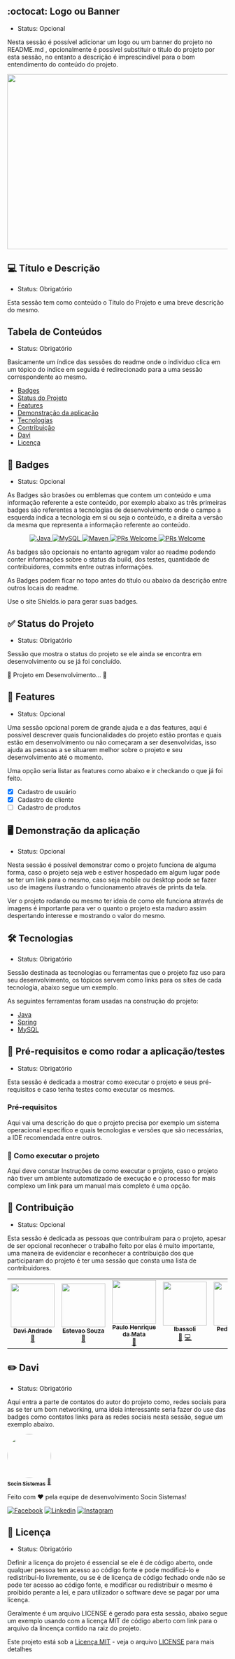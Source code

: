 
## :octocat: Logo ou Banner 

- Status: Opcional

Nesta sessão é possível adicionar um logo ou um banner do projeto no README.md , opcionalmente é possível substituir o titulo do projeto por esta sessão, no entanto a descrição é imprescindível para o bom entendimento do conteúdo do projeto.


 <p align="center">
<img src="https://static.wixstatic.com/media/b62a2d_974c250fd60542b1b2195291096a6c91~mv2.png" width="750px" height="400px"/></p>
    



## 💻 Título e Descrição
- Status: Obrigatório

Esta sessão tem como conteúdo o Titulo do Projeto e uma breve descrição do mesmo.

## Tabela de Conteúdos

- Status: Obrigatório

Basicamente um índice das sessões do readme onde o individuo clica em um tópico do índice em seguida é redirecionado para a uma sessão correspondente ao mesmo.

- [Badges](#-Badges)
- [Status do Projeto](#-Status-do-Projeto)
- [Features](#-Features)
- [Demonstração da aplicação](#-Demonstração-da-aplicação)
- [Tecnologias](#-Tecnologias)
- [Contribuição](#-Contribuição)
- [Davi](#-Davi)
- [Licença](#-Licença)





## 🌠 Badges

- Status: Opcional

As Badges são brasões ou emblemas que contem um conteúdo e uma informação referente a este conteúdo, por exemplo abaixo as três primeiras badges são referentes a tecnologias de desenvolvimento onde o campo a esquerda indica a tecnologia em si ou seja o conteúdo, e a direita  a versão da mesma que representa a informação referente ao conteúdo. 

<p align="center"> 
  <a href="https://www.java.com">
    <img src="https://img.shields.io/badge/Java-v1.8-orange" alt="Java">
  </a>
  <a href="https://www.mysql.com">
      <img src="https://img.shields.io/badge/MySQL-v1.7-blue" alt="MySQL">
  </a>
  <a href="https://maven.apache.org/">
      <img src="https://img.shields.io/badge/Maven-v2.8-blueviolet" alt="Maven">
  </a>
  <a href="http://makeapullrequest.com">
    <img src="https://img.shields.io/badge/progress-40%25-brightgreen.svg" alt="PRs Welcome">
  </a>
  <a href="http://makeapullrequest.com">
    <img src="https://img.shields.io/badge/contribuition-welcome-brightgreen.svg" alt="PRs Welcome">
  </a>
</p>

As badges são opcionais no entanto agregam valor ao readme podendo conter informações sobre o status da build, dos testes,  quantidade de contribuidores, commits entre outras informações.

As Badges podem ficar no topo antes do título ou abaixo da descrição entre outros locais do readme. 

Use o site Shields.io para gerar suas badges.



## ✅ Status do Projeto

- Status: Obrigatório

Sessão que mostra o status do projeto se ele ainda se encontra em desenvolvimento ou se já foi concluído.

🚧 Projeto em Desenvolvimento... 🚧



## 💫 Features

- Status: Opcional

Uma sessão opcional porem de grande ajuda e a das features, aqui é possível descrever quais funcionalidades do projeto estão prontas e quais estão em desenvolvimento ou não começaram a ser desenvolvidas, isso ajuda as pessoas a se situarem melhor sobre o projeto e seu desenvolvimento até o momento.

Uma opção seria listar as features como abaixo e ir checkando o que já foi feito.

- [x] Cadastro de usuário
- [x] Cadastro de cliente
- [ ] Cadastro de produtos

## 🖥 Demonstração da aplicação

- Status: Opcional

Nesta sessão é possível demonstrar como o projeto funciona de alguma forma, caso o projeto seja web e estiver hospedado em algum lugar pode se ter um link para o mesmo, caso seja mobile ou desktop pode se fazer uso de imagens ilustrando o funcionamento através de prints da tela.

Ver o projeto rodando ou mesmo ter ideia de como ele funciona através de imagens é importante para ver o quanto o projeto esta maduro assim despertando interesse e mostrando o valor do mesmo.

## 🛠 Tecnologias

- Status: Obrigatório

Sessão destinada as tecnologias ou ferramentas que o projeto faz uso para seu desenvolvimento, os tópicos servem como links para os sites de cada tecnologia, abaixo segue um exemplo.

As seguintes ferramentas foram usadas na construção do projeto:

- [Java](https://www.java.com)
- [Spring](https://spring.io)
- [MySQL](https://www.mysql.com)

## 🎲 Pré-requisitos e como rodar a aplicação/testes

- Status: Obrigatório

Esta sessão é dedicada a mostrar como executar o projeto e seus pré-requisitos e caso tenha testes como executar os mesmos.

###  Pré-requisitos

Aqui vai uma descrição do que o projeto precisa por exemplo um sistema operacional especifico e quais tecnologias e versões que são necessárias, a IDE recomendada entre outros.

### 🚀 Como executar o projeto

Aqui deve constar Instruções de como executar o projeto, caso o projeto não tiver um ambiente automatizado de execução e o processo for mais complexo um link para um manual mais completo é uma opção.


## 🤝 Contribuição

- Status: Opcional

Esta sessão é dedicada as pessoas que contribuíram para o projeto, apesar de ser opcional reconhecer o trabalho feito por elas é muito importante, uma maneira de evidenciar e reconhecer a contribuição dos que participaram do projeto é ter uma sessão que consta uma lista de contribuidores.



<table>
  <tr>
   <td align="center"><a href="http://www.socin.com.br"><img src="https://avatars.githubusercontent.com/u/45698040?v=4" width="100px;" alt=""/><br /><sub><b>Davi  Andrade</b></sub></a><br /><a href="#" title="Code">👀</a></td>
<td align="center"><a href="http://www.socin.com.br"><img src="https://avatars.githubusercontent.com/u/60893574?v=4" width="100px;" alt=""/><br /><sub><b>Estevao Souza</b></sub></a><br /><a href="#" title="Code">👀</a></td>       
    <td align="center"><a href="http://www.socin.com.br"><img src="https://avatars.githubusercontent.com/u/928861?v=4?s=100" width="100px;" alt=""/><br /><sub><b>Paulo Henrique da Mata</b></sub></a><br /><a href="https://github.com/socin-econect/econect/pulls?q=is%3Apr+reviewed-by%3Apmata" title="Reviewed Pull Requests">👀</a></td>
    <td align="center"><a href="https://github.com/lbassoli"><img src="https://avatars.githubusercontent.com/u/19332278?v=4?s=100" width="100px;" alt=""/><br /><sub><b>lbassoli</b></sub></a><br /><a href="https://github.com/socin-econect/econect/pulls?q=is%3Apr+reviewed-by%3Albassoli" title="Reviewed Pull Requests">👀</a> <a href="https://github.com/socin-econect/econect/commits?author=lbassoli" title="Code">💻</a></td>
    <td align="center"><a href="https://github.com/pedrobianco"><img src="https://avatars.githubusercontent.com/u/27033867?v=4?s=100" width="100px;" alt=""/><br /><sub><b>Pedro Bianco</b></sub></a><br /><a href="https://github.com/socin-econect/econect/commits?author=pedrobianco" title="Code">💻</a></td>
  </tr>
</table>

## ✏️ Davi

- Status: Obrigatório

Aqui entra a parte de contatos do autor do projeto como, redes sociais para as se ter um bom networking, uma ideia interessante seria fazer do use das badges como contatos links para as redes sociais nesta sessão, segue um exemplo abaixo.

 

<a href="https://www.socin.com.br/">
 <img style="border-radius: 50%;" src="https://avatars.githubusercontent.com/u/48964967?v=4" width="100px;" alt=""/>
 <br />
 <sub><b>Socin Sistemas</b></sub></a> <a href="https://www.socin.com.br/" title="Socin">🚀</a>
 
 Feito com ❤️  pela equipe de desenvolvimento Socin Sistemas!

<a href="https://www.facebook.com/socinsistemas"><img src="https://img.shields.io/badge/Facebook-1877F2?style=for-the-badge&logo=facebook&logoColor=white" alt="Facebook"></a>
<a href="https://www.linkedin.com/company/socinsistemas/"><img src="https://img.shields.io/badge/LinkedIn-0077B5?style=for-the-badge&logo=linkedin&logoColor=white" alt="Linkedin"></a>
<a href="https://www.instagram.com/socinsistemas/?hl=pt-br"><img src="https://img.shields.io/badge/Instagram-E4405F?style=for-the-badge&logo=instagram&logoColor=white" alt="Instagram"></a>


## 📝 Licença

- Status: Obrigatório

Definir a licença do projeto é essencial se ele é de código aberto, onde qualquer pessoa tem acesso ao código fonte e pode modificá-lo e redistribuí-lo livremente, ou se é de licença de código fechado onde não se pode ter acesso ao código fonte, e modificar ou redistribuir o mesmo é proibido perante a lei, e para utilizador o software deve se pagar por uma licença.

Geralmente é um arquivo LICENSE é gerado para esta sessão, abaixo segue um exemplo usando com a licença MIT de código aberto com link para o arquivo da lincença contido na raiz do projeto.


Este projeto está sob a [Licença MIT](./LICENSE) - veja o arquivo [LICENSE](./LICENSE) para mais detalhes



